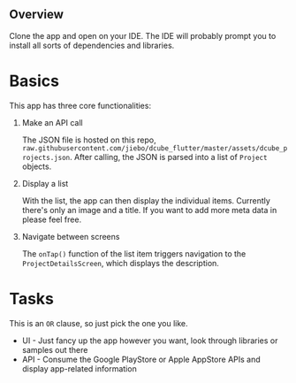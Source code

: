 ## Overview

Clone the app and open on your IDE.
The IDE will probably prompt you to install all sorts of dependencies and libraries.

# Basics
This app has three core functionalities:
1) Make an API call

   The JSON file is hosted on this repo, `raw.githubusercontent.com/jiebo/dcube_flutter/master/assets/dcube_projects.json`. After calling, the JSON is parsed into a list of `Project` objects.

2) Display a list

   With the list, the app can then display the individual items. Currently there's only an image and a title. If you want to add more meta data in please feel free.

3) Navigate between screens

   The `onTap()` function of the list item triggers navigation to the `ProjectDetailsScreen`, which displays the description.


# Tasks
This is an `OR` clause, so just pick the one you like.
* UI - Just fancy up the app however you want, look through libraries or samples out there
* API - Consume the Google PlayStore or Apple AppStore APIs and display app-related information
